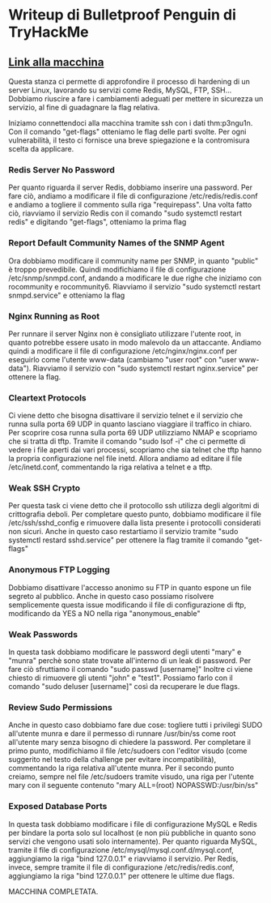 # Writeup di Bulletproof Penguin di TryHackMe

## [Link alla macchina](https://tryhackme.com/room/bppenguin)

Questa stanza ci permette di approfondire il processo di hardening di un server Linux, lavorando su servizi come Redis, MySQL, FTP, SSH...
Dobbiamo riuscire a fare i cambiamenti adeguati per mettere in sicurezza un servizio, al fine di guadagnare la flag relativa.

Iniziamo connettendoci alla macchina tramite ssh con i dati thm:p3ngu1n. Con il comando "get-flags" otteniamo le flag delle parti svolte.
Per ogni vulnerabilità, il testo ci fornisce una breve spiegazione e la contromisura scelta da applicare.

### Redis Server No Password
Per quanto riguarda il server Redis, dobbiamo inserire una password. Per fare ciò, andiamo a modificare il file di configurazione /etc/redis/redis.conf e andiamo a togliere il commento sulla riga "requirepass".
Una volta fatto ciò, riavviamo il servizio Redis con il comando "sudo systemctl restart redis" e digitando "get-flags", otteniamo la prima flag

### Report Default Community Names of the SNMP Agent
Ora dobbiamo modificare il community name per SNMP, in quanto "public" è troppo prevedibile.
Quindi modifichiamo il file di configurazione /etc/snmp/snmpd.conf, andando a modificare le due righe che iniziamo con rocommunity e rocommunity6.
Riavviamo il servizio "sudo systemctl restart snmpd.service" e otteniamo la flag

### Nginx Running as Root
Per runnare il server Nginx non è consigliato utilizzare l'utente root, in quanto potrebbe essere usato in modo malevolo da un attaccante.
Andiamo quindi a modificare il file di configurazione /etc/nginx/nginx.conf per eseguirlo come l'utente www-data (cambiamo "user root" con "user www-data").
Riavviamo il servizio con "sudo systemctl restart nginx.service" per ottenere la flag.

### Cleartext Protocols
Ci viene detto che bisogna disattivare il servizio telnet e il servizio che runna sulla porta 69 UDP in quanto lasciano viaggiare il traffico in chiaro.
Per scoprire cosa runna sulla porta 69 UDP utilizziamo NMAP e scopriamo che si tratta di tftp.
Tramite il comando "sudo lsof -i" che ci permette di vedere i file aperti dai vari processi, scopriamo che sia telnet che tftp hanno la propria configurazione nel file inetd.
Allora andiamo ad editare il file /etc/inetd.conf, commentando la riga relativa a telnet e a tftp.

### Weak SSH Crypto
Per questa task ci viene detto che il protocollo ssh utilizza degli algoritmi di crittografia deboli.
Per completare questo punto, dobbiamo modificare il file /etc/ssh/sshd_config e rimuovere dalla lista presente i protocolli considerati non sicuri.
Anche in questo caso restartiamo il servizio tramite "sudo systemctl restard sshd.service" per ottenere la flag tramite il comando "get-flags"

### Anonymous FTP Logging
Dobbiamo disattivare l'accesso anonimo su FTP in quanto espone un file segreto al pubblico.
Anche in questo caso possiamo risolvere semplicemente questa issue modificando il file di configurazione di ftp, modificando da YES a NO nella riga "anonymous_enable"

### Weak Passwords
In questa task dobbiamo modificare le password degli utenti "mary" e "munra" perchè sono state trovate all'interno di un leak di password. Per fare ciò sfruttiamo il comando "sudo passwd [username]"
Inoltre ci viene chiesto di rimuovere gli utenti "john" e "test1". Possiamo farlo con il comando "sudo deluser [username]" così da recuperare le due flags.

### Review Sudo Permissions
Anche in questo caso dobbiamo fare due cose: togliere tutti i privilegi SUDO all'utente munra e dare il permesso di runnare /usr/bin/ss come root all'utente mary senza bisogno di chiedere la password.
Per completare il primo punto, modifichiamo il file /etc/sudoers con l'editor visudo (come suggerito nel testo della challenge per evitare incompatibilità), commentando la riga relativa all'utente munra.
Per il secondo punto creiamo, sempre nel file /etc/sudoers tramite visudo, una riga per l'utente mary con il seguente contenuto "mary ALL=(root) NOPASSWD:/usr/bin/ss"

### Exposed Database Ports
In questa task dobbiamo modificare i file di configurazione MySQL e Redis per bindare la porta solo sul localhost (e non più pubbliche in quanto sono servizi che vengono usati solo internamente).
Per quanto riguarda MySQL, tramite il file di configurazione /etc/mysql/mysql.conf.d/mysql.conf, aggiungiamo la riga "bind 127.0.0.1" e riavviamo il servizio.
Per Redis, invece, sempre tramite il file di configurazione /etc/redis/redis.conf, aggiungiamo la riga "bind 127.0.0.1" per ottenere le ultime due flags.

MACCHINA COMPLETATA.
